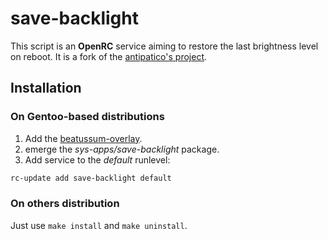 # save-backlight

This script is an **OpenRC** service aiming to restore the last brightness level on reboot. It is a fork of the [antipatico's project](https://github.com/antipatico/backlight-openrc).

## Installation

### On Gentoo-based distributions

1. Add the [beatussum-overlay](https://github.com/beatussum/beatussum-overlay).
2. emerge the _sys-apps/save-backlight_ package.
3. Add service to the _default_ runlevel:
```bash
rc-update add save-backlight default
```

### On others distribution

Just use `make install` and `make uninstall`.
